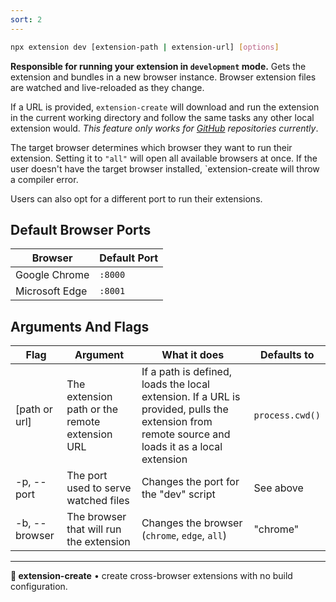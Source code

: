 ```yaml
---
sort: 2
---
```


```sh
npx extension dev [extension-path | extension-url] [options]
```

**Responsible for running your extension in `development` mode.** Gets the extension and bundles in a new browser instance. Browser extension files are watched and live-reloaded as they change.

If a URL is provided, `extension-create` will download and run the extension in the current working directory and follow the same tasks any other local extension would. _This feature only works for [GitHub](https://github.com) repositories currently_.

The target browser determines which browser they want to run their extension. Setting it to `"all"` will open all available browsers at once. If the user doesn't have the target browser installed, `extension-create will throw a compiler error.

Users can also opt for a different port to run their extensions.

## Default Browser Ports

| Browser | Default Port |
|-|-|
| Google Chrome | `:8000` |
| Microsoft Edge | `:8001` |

## Arguments And Flags

| Flag          | Argument                                | What it does                                  | Defaults to |
| ------------- | --------------------------------------- | --------------------------------------------- | ----------- |
| [path or url] | The extension path or the remote extension URL      | If a path is defined, loads the local extension. If a URL is provided, pulls the extension from remote source and loads it as a local extension         | `process.cwd()`        |
| -p, --port    | The port used to serve watched files    | Changes the port for the "dev" script         | See above   |
| -b, --browser | The browser that will run the extension | Changes the browser (`chrome`, `edge`, `all`) | "chrome"    |

<!--
| Flag                | Argument                    | What it does                                                                                                                          |
| ------------------- | --------------------------- | ------------------------------------------------------------------------------------------------------------------------------------- |
| -o, --open          | boolean                     | Whether to open the browser. This invalidates the `--user-data-dir` flag. Defaults to `true`.                                         |
| -u, --user-data-dir | file path or boolan         | What browser profile path to use. A boolean value of false sets the profile to the default user profile. Defaults to a fresh profile. |
| -b, --browser       | 'chrome' or 'edge' or 'all' | Which browser to target your extension build. Defaults to `'chrome'`.                                                                 |
| -p, --polyfill      | boolean                     | Whether or not to apply the cross-browser polyfill. Defaults to `true`.                                                               |
| -a, --auto-reload   | boolean                     | Whether to enable auto-reload on save. Defaults to `true`.                                                                            |
| -p, --port          | number                      | What port should extension-create/develop run. Defaults to `3000`.                                                                    |
| -r, --reloader-port | number                      | What port should run the reloader run. Defaults to `8081`.
-->

---

**🧩 extension-create** • create cross-browser extensions with no build configuration.
